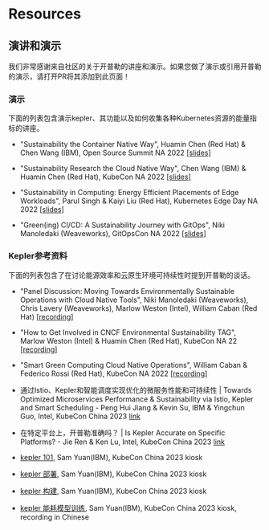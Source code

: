 # Resources

## 演讲和演示

我们非常感谢来自社区的关于开普勒的讲座和演示。如果您做了演示或引用开普勒的演示，请打开PR将其添加到此页面！

### 演示

下面的列表包含演示kepler、其功能以及如何收集各种Kubernetes资源的能量指标的讲座。

- "Sustainability the Container Native Way", Huamin Chen (Red Hat) & Chen Wang (IBM), Open Source Summit NA 2022 [[slides]](https://github.com/sustainable-computing-io/kepler/blob/main/doc/OSS-NA22.pdf)

- "Sustainability Research the Cloud Native Way", Chen Wang (IBM) & Huamin Chen (Red Hat), KubeCon NA 2022 [[slides]](https://github.com/sustainable-computing-io/kepler-doc/blob/main/demos/KubeConNA-2022_Sustainability-Research-the-Cloud-Native-Way.pdf)

- "Sustainability in Computing: Energy Efficient Placements of Edge Workloads", Parul Singh & Kaiyi Liu (Red Hat), Kubernetes Edge Day NA 2022 [[slides]](https://github.com/sustainable-computing-io/kepler-doc/blob/main/demos/Kubernetes-Edge-Day.pdf)

- "Green(ing) CI/CD: A Sustainability Journey with GitOps", Niki Manoledaki (Weaveworks), GitOpsCon NA 2022 [[slides]](https://github.com/sustainable-computing-io/kepler-doc/blob/main/demos/GitOpsCon22-Sustainability-Journey.pdf)

### Kepler参考资料

下面的列表包含了在讨论能源效率和云原生环境可持续性时提到开普勒的谈话。

- "Panel Discussion: Moving Towards Environmentally Sustainable Operations with Cloud Native Tools", Niki Manoledaki (Weaveworks), Chris Lavery (Weaveworks), Marlow Weston (Intel), William Caban (Red Hat) [[recording]](https://www.youtube.com/watch?v=2_Sx9ElD3o8)

- "How to Get Involved in CNCF Environmental Sustainability TAG", Marlow Weston (Intel) & Huamin Chen (Red Hat), KubeCon NA 22 [[recording]](https://www.youtube.com/watch?v=XFZZ9YfOyI8)

- "Smart Green Computing Cloud Native Operations", William Caban & Federico Rossi (Red Hat), KubeCon NA 2022 [[recording]](https://www.youtube.com/watch?v=cuzj-gUfYXA)

- 通过Istio、Kepler和智能调度实现优化的微服务性能和可持续性 | Towards Optimized Microservices Performance & Sustainability via Istio, Kepler and Smart Scheduling - Peng Hui Jiang & Kevin Su, IBM & Yingchun Guo, Intel, KubeCon China 2023 [link](https://sched.co/1PTGz)

- 在特定平台上，开普勒准确吗？ | Is Kepler Accurate on Specific Platforms? - Jie Ren & Ken Lu, Intel, KubeCon China 2023 [link](https://sched.co/1PTHu)

- [kepler 101](https://www.bilibili.com/video/BV1vu411A735), Sam Yuan(IBM), KubeCon China 2023 kiosk

- [kepler 部署](https://www.bilibili.com/video/BV1DN411n7ku), Sam Yuan(IBM), KubeCon China 2023 kiosk

- [kepler 构建](https://www.bilibili.com/video/BV1Fj411k7ro), Sam Yuan(IBM), KubeCon China 2023 kiosk

- [kepler 能耗模型训练](https://www.bilibili.com/video/BV1rP411t79b), Sam Yuan(IBM), KubeCon China 2023 kiosk, recording in Chinese
